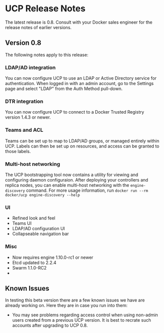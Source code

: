 <!--[metadata]>
+++
title ="Release Notes"
description="Docker Universal Control Plane"
[menu.main]
parent="mn_ucp"
weight="99"
+++
<![end-metadata]-->

# UCP Release Notes

The latest release is 0.8.  Consult with your Docker sales engineer for the
release notes of earlier versions.

## Version 0.8

The following notes apply to this release:

### LDAP/AD integration

You can now configure UCP to use an LDAP or Active Directory service
for authentication.  When logged in with an admin account, go to the
Settings page and select "LDAP" from the Auth Method pull-down.

### DTR integration

You can now configure UCP to connect to a Docker Trusted Registry version
1.4.3 or newer.

### Teams and ACL

Teams can be set up to map to LDAP/AD groups, or managed entirely
within UCP.  Labels can then be set up on resources, and access can be
granted to those labels.

### Multi-host networking

The UCP bootstrapping tool now contains a utility for viewing and
configuring daemon configuraion.  After deploying your controllers
and replica nodes, you can enable multi-host networking with the
`engine-discovery` command.  For more usage information, run
`docker run --rm docker/ucp engine-discovery --help`

### UI

- Refined look and feel
- Teams UI
- LDAP/AD configuration UI
- Collapseable navigation bar


### Misc

- Now requires engine 1.10.0-rc1 or newer
- Etcd updated to 2.2.4
- Swarm 1.1.0-RC2
- 

## Known Issues

In testing this beta version there are a few known issues we have
are already working on. Here they are in case you run into them:
- You may see problems regarding access control when using non-admin
users created from a previous UCP version. It is best to recrate such
accounts after upgrading to UCP 0.8.
